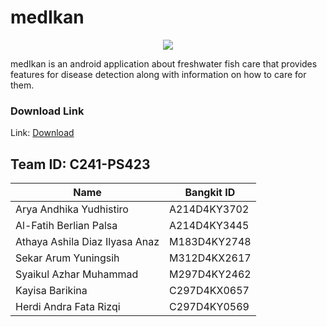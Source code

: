 # medIkan
<p align="center">
  <img src="https://storage.googleapis.com/bucket-ml-medikan/medikan.png" />
</p>
medIkan is an android application about freshwater fish care that provides features for disease detection along with information on how to care for them.

### Download Link
Link: [Download](https://drive.google.com/file/d/1ITey9ghHOgCcIbVuVIlYBFXIocRxUrU5/view)

## Team ID: C241-PS423
| Name  | Bangkit ID |
| ------------- | ------------- |
| Arya Andhika Yudhistiro		     | A214D4KY3702  |
| Al-Fatih Berlian Palsa		     | A214D4KY3445  |
| Athaya Ashila Diaz Ilyasa Anaz | M183D4KY2748  |	
| Sekar Arum Yuningsih		       | M312D4KX2617	 |
| Syaikul Azhar Muhammad		     | M297D4KY2462	 |
| Kayisa Barikina		             | C297D4KX0657	 |
| Herdi Andra Fata Rizqi         | C297D4KY0569	 |
